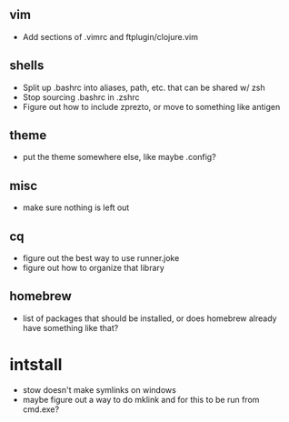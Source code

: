 ## vim
* Add sections of .vimrc and ftplugin/clojure.vim

## shells
* Split up .bashrc into aliases, path, etc. that can be shared w/ zsh
* Stop sourcing .bashrc in .zshrc
* Figure out how to include zprezto, or move to something like antigen

## theme
* put the theme somewhere else, like maybe .config?

## misc
* make sure nothing is left out

## cq
* figure out the best way to use runner.joke
* figure out how to organize that library

## homebrew
* list of packages that should be installed, or does homebrew already have
    something like that?

# intstall
* stow doesn't make symlinks on windows
* maybe figure out a way to do mklink and for this to be run from cmd.exe?
